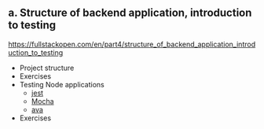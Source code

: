 ## a. Structure of backend application, introduction to testing
https://fullstackopen.com/en/part4/structure_of_backend_application_introduction_to_testing

- Project structure
- Exercises
- Testing Node applications
  - [jest](https://jestjs.io/)
  - [Mocha](https://mochajs.org/)
  - [ava](https://github.com/avajs/ava)
- Exercises
